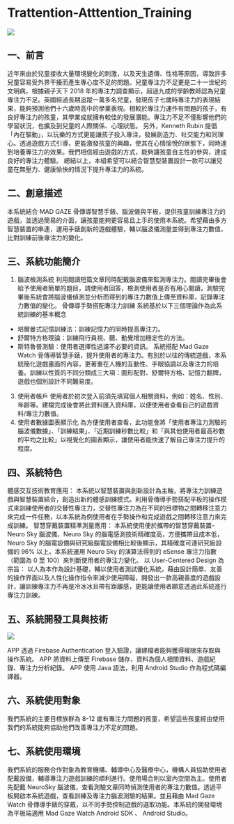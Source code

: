 # Trattention-Atttention_Training

![](https://imgur.com/PtP6Lva.jpg)

## 一、前言
近年來由於兒童接收大量環境變化的刺激，以及天生遺傳、性格等原因，導致許多兒童容易受外界干擾而產生專心度不足的問題。兒童專注力不足更是二十一世紀的文明病，根據親子天下 2018 年的專注力調查顯示，超過九成的學齡教師認為兒童專注力不足。英國經過長期追蹤一萬多名兒童，發現孩子七歲時專注力的表現結果，能夠預測他們十六歲時高中的學業表現。相較於專注力運作有問題的孩子，有良好專注力的孩童，其學業成就擁有較佳的發展潛能。專注力不足不僅影響他們的學習狀況，也擴及到兒童的人際關係、心理狀態。
另外，Kenneth Rubin 提倡「內在驅動」，以玩樂的方式更能讓孩子投入專注，發展創造力、社交能力和同理心。透過遊戲方式引導，更能激發孩童的興趣，使其在心情愉悅的狀態下，同時達到培養專注力的效果。我們相信經由遊戲的方式，能夠讓孩童自主性的參與，達成良好的專注力體驗。
總結以上，本組希望可以結合智慧型裝置設計一款可以讓兒童在無壓力、健康愉快的情況下提升專注力的系統。

## 二、創意描述
本系統結合 MAD GAZE 骨傳導智慧手錶、腦波儀與平板，提供孩童訓練專注力的遊戲，並透過簡易的介面，讓孩童能夠更容易且上手的使用本系統。希望藉由多方智慧裝置的串連，運用手錶創新的遊戲體驗，輔以腦波儀測量並得到專注力數值，比對訓練前後專注力的變化。


## 三、系統功能簡介

1. 腦波檢測系統
利用閱讀短篇文章同時配戴腦波儀來監測專注力。閱讀完畢後會給予使用者簡單的題目，請使用者回答，檢測使用者是否有用心閱讀，測驗完畢後系統會將腦波儀偵測並分析而得到的專注力數值上傳至資料庫，記錄專注力數值的變化。
骨傳導手勢搭配專注力訓練
系統基於以下三個理論作為此系統訓練的基本概念
- 培爾曼式記憶訓練法：訓練記憶力的同時提高專注力。
- 舒爾特方格理論：訓練飛行員視、聽、動覺增加穩定性的方法。
- 斯特魯普測驗：使用者選擇性過濾不必要的資訊。
系統搭配 Mad Gaze Watch 骨傳導智慧手錶，提升使用者的專注力。有別於以往的傳統遊戲，本系統簡化遊戲畫面的內容，更著重在人機的互動性、手眼協調以及專注力的培養。訓練以性質的不同分類成三大項：圖形配對、舒爾特方格、記憶力翻牌，遊戲也個別設計不同難易度。
3. 使用者帳戶
使用者於初次登入前須先填寫個人相關資料，例如：姓名、性別、年齡等。建檔完成後會將此資料匯入資料庫，以便使用者查看自己的遊戲資料/專注力數值。
4. 使用者數據圖表顯示化
為方便使用者查看，此功能會將「使用者專注力測驗的腦波儀數據」、「訓練結果」、「近期訓練秒數比較」和「與其他使用者最高秒數的平均之比較」以視覺化的圖表顯示，讓使用者能快速了解自己專注力提升的程度。

## 四、系統特色
體感交互技術教育應用：
本系統以智慧裝置與創新設計為主軸，將專注力訓練遊戲與智慧裝置結合，創造出新的體感訓練模式。利用骨傳導手勢搭配平板的操作模式來訓練使用者的交替性專注力，交替性專注力為在不同的目標物之間轉移注意力來完成一件任務，以本系統為例使用者在手勢操作和完成遊戲之間轉移注意力來完成訓練。
智慧穿戴裝置精準測量應用：
本系統使用便於攜帶的智慧穿戴裝置- Neuro Sky 腦波儀，Neuro Sky 的腦電感測技術精確度高，方便攜帶且成本低，Neuro Sky 的腦電設備與研究級腦電設備相比較後顯示，其精確度可達研究級設備的 96% 以上。本系統運用 Neuro Sky 的演算法得到的 eSense 專注力指數（範圍為 0 至 100）來判斷使用者的專注力變化。
以 User-Centered Design 為宗旨：
以人為本作為設計基礎，輔以使用者測試優化系統，藉由設計簡單、友善的操作界面以及人性化操作指令來減少使用障礙，開發出一款高親善度的遊戲設計，讓訓練專注力不再是冷冰冰且帶有距離感，更能讓使用者願意透過此系統進行專注力訓練。
	
## 五、系統開發工具與技術

![](https://imgur.com/tLAQJ2p.jpg)

APP 透過 Firebase Authentication 登入驗證，讓建檔者能夠獲得權限來存取與操作系統。
APP 將資料上傳至 Firebase 儲存，資料為個人相關資料、遊戲紀錄、專注力分析紀錄。
APP 使用 Java 語法，利用 Android Studio 作為程式碼編譯器。
	
## 六、系統使用對象
我們系統的主要目標族群為 8-12 歲有專注力問題的孩童，希望這些孩童經由使用我們的系統能夠協助他們改善專注力不足的問題。

## 七、系統使用環境
我們系統的服務合作對象為教育機構、輔導中心及醫療中心，機構人員協助使用者配戴設備，輔導專注力遊戲訓練的順利進行。使用場合則以室內空間為主。使用者先配戴 NeuroSky 腦波儀，查看測驗文章同時偵測使用者的專注力數值。透過平板開啟本系統遊戲，查看訓練及專注力腦波測驗的結果。並且藉由 Mad Gaze Watch 骨傳導手錶的穿戴，以不同手勢控制遊戲的選取功能。本系統的開發環境為平板端適用 Mad Gaze Watch Android SDK 、 Android Studio。
